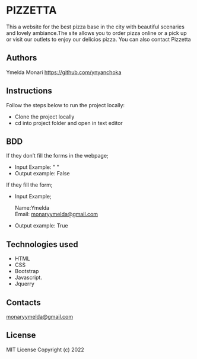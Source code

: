 # PIZZETTA
This a website for the best pizza base in the city with beautiful scenaries and lovely ambiance.The site allows you to order pizza online or a pick up or visit our outlets to enjoy our delicios pizza. You can also contact Pizzetta

## Authors
Ymelda Monari 
https://github.com/ynyanchoka

## Instructions
Follow the steps below to run the project locally:
- Clone the project locally
- cd into project folder and open in text editor


## BDD
If they don’t fill the forms in the  webpage;
- Input Example: " "
- Output example: False

If they fill the form;
- Input Example;

   Name:Ymelda  
   Email: monaryymelda@gmail.com
- Output example: True


## Technologies used
- HTML 
- CSS
- Bootstrap
- Javascript.
- Jquerry
## Contacts
monaryymelda@gmail.com
## License
MIT License Copyright (c) 2022 
